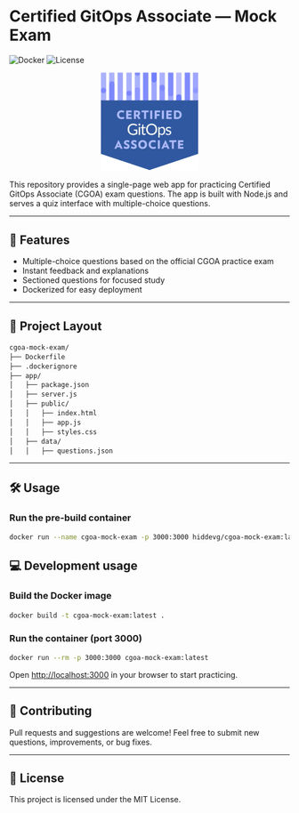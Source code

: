 # Certified GitOps Associate — Mock Exam

![Docker](https://img.shields.io/badge/docker-ready-blue)
![License](https://img.shields.io/badge/license-MIT-green)

<p align="center" width="100%">
    <img width="35%" src="./app/public/cgoa-logo.png">
</p>

This repository provides a single-page web app for practicing Certified GitOps Associate (CGOA) exam questions. The app is built with Node.js and serves a quiz interface with multiple-choice questions.

---

## 🚀 Features

- Multiple-choice questions based on the official CGOA practice exam
- Instant feedback and explanations
- Sectioned questions for focused study
- Dockerized for easy deployment

---

## 📁 Project Layout

```bash
cgoa-mock-exam/
├── Dockerfile
├── .dockerignore
├── app/
│   ├── package.json
│   ├── server.js
│   ├── public/
│   │   ├── index.html
│   │   ├── app.js
│   │   ├── styles.css
│   ├── data/
│   │   ├── questions.json
```

---

## 🛠️ Usage

### Run the pre-build container

```sh
docker run --name cgoa-mock-exam -p 3000:3000 hiddevg/cgoa-mock-exam:latest
```

## 💻 Development usage

### Build the Docker image

```sh
docker build -t cgoa-mock-exam:latest .
```

### Run the container (port 3000)

```sh
docker run --rm -p 3000:3000 cgoa-mock-exam:latest
```

Open [http://localhost:3000](http://localhost:3000) in your browser to start practicing.

---

## 📝 Contributing

Pull requests and suggestions are welcome! Feel free to submit new questions, improvements, or bug fixes.

---

## 📄 License

This project is licensed under the MIT License.
